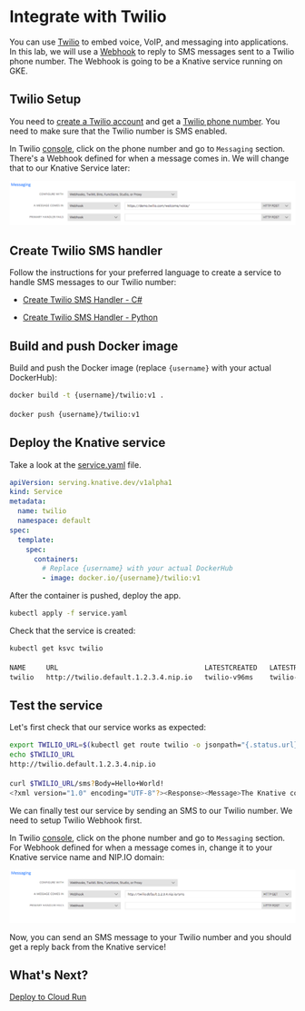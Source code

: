 # Integrate with Twilio

You can use [Twilio](https://www.twilio.com/) to embed voice, VoIP, and messaging into applications. In this lab, we will use a [Webhook](https://www.twilio.com/docs/glossary/what-is-a-webhook) to reply to SMS messages sent to a Twilio phone number. The Webhook is going to be a Knative service running on GKE.

## Twilio Setup

You need to [create a Twilio account](https://www.twilio.com/try-twilio) and get a [Twilio phone number](https://www.twilio.com/docs/usage/tutorials/how-to-use-your-free-trial-account#get-your-first-twilio-phone-number). You need to make sure that the Twilio number is SMS enabled.

In Twilio [console](https://www.twilio.com/console), click on the phone number and go to `Messaging` section. There's a Webhook defined for when a message comes in. We will change that to our Knative Service later:

![Twilio Webhook](./images/twilio-webhook.png)

## Create Twilio SMS handler

Follow the instructions for your preferred language to create a service to handle SMS messages to our Twilio number:

* [Create Twilio SMS Handler - C#](06-twiliointegration-csharp.md)

* [Create Twilio SMS Handler - Python](06-twiliointegration-python.md)

## Build and push Docker image

Build and push the Docker image (replace `{username}` with your actual DockerHub):

```bash
docker build -t {username}/twilio:v1 .

docker push {username}/twilio:v1
```

## Deploy the Knative service

Take a look at the [service.yaml](../serving/twilio/service.yaml) file.

```yaml
apiVersion: serving.knative.dev/v1alpha1
kind: Service
metadata:
  name: twilio
  namespace: default
spec:
  template:
    spec:
      containers:
        # Replace {username} with your actual DockerHub
        - image: docker.io/{username}/twilio:v1
```

After the container is pushed, deploy the app.

```bash
kubectl apply -f service.yaml
```

Check that the service is created:

```bash
kubectl get ksvc twilio

NAME     URL                                    LATESTCREATED   LATESTREADY    READY   REASON
twilio   http://twilio.default.1.2.3.4.nip.io   twilio-v96ms    twilio-v96ms   True
```

## Test the service

Let's first check that our service works as expected:

```bash
export TWILIO_URL=$(kubectl get route twilio -o jsonpath="{.status.url}")
echo $TWILIO_URL
http://twilio.default.1.2.3.4.nip.io

curl $TWILIO_URL/sms?Body=Hello+World!
<?xml version="1.0" encoding="UTF-8"?><Response><Message>The Knative copy cat says: Hello World!</Message></Response>
```

We can finally test our service by sending an SMS to our Twilio number. We need to setup Twilio Webhook first.

In Twilio [console](https://www.twilio.com/console), click on the phone number and go to `Messaging` section. For Webhook defined for when a message comes in, change it to your Knative service name and NIP.IO domain:

![Twilio Webhook](./images/twilio-webhook-custom.png)

Now, you can send an SMS message to your Twilio number and you should get a reply back from the Knative service!

## What's Next?

[Deploy to Cloud Run](07-deploycloudrun.md)
